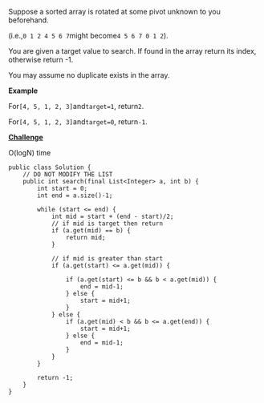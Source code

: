 Suppose a sorted array is rotated at some pivot unknown to you beforehand.

\(i.e.,`0 1 2 4 5 6 7`might become`4 5 6 7 0 1 2`\).

You are given a target value to search. If found in the array return its index, otherwise return -1.

You may assume no duplicate exists in the array.

**Example**

For`[4, 5, 1, 2, 3]`and`target=1`, return`2`.

For`[4, 5, 1, 2, 3]`and`target=0`, return`-1`.

[**Challenge**](http://www.lintcode.com/en/problem/search-in-rotated-sorted-array/#challenge)

O\(logN\) time

```
public class Solution {
	// DO NOT MODIFY THE LIST
	public int search(final List<Integer> a, int b) {
	    int start = 0;
	    int end = a.size()-1;
	    
	    while (start <= end) {
	        int mid = start + (end - start)/2;
	        // if mid is target then return
	        if (a.get(mid) == b) {
	            return mid;
	        } 
	        
	        // if mid is greater than start
	        if (a.get(start) <= a.get(mid)) {
	            
	            if (a.get(start) <= b && b < a.get(mid)) {
	                end = mid-1;
	            } else {
	                start = mid+1;
	            }
	        } else {
	            if (a.get(mid) < b && b <= a.get(end)) {
	                start = mid+1;
	            } else {
	                end = mid-1;
	            }
	        }
	    }
	    
	    return -1;
	}
}

```



